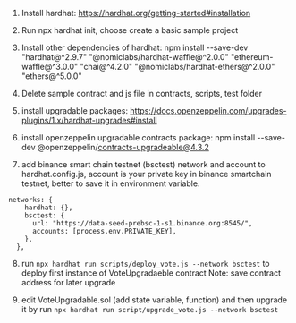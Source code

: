 1. Install hardhat: https://hardhat.org/getting-started#installation

2. Run npx hardhat init, choose create a basic sample project

3. Install other dependencies of hardhat: npm install --save-dev "hardhat@^2.9.7" "@nomiclabs/hardhat-waffle@^2.0.0" "ethereum-waffle@^3.0.0" "chai@^4.2.0" "@nomiclabs/hardhat-ethers@^2.0.0" "ethers@^5.0.0"

4. Delete sample contract and js file in contracts, scripts, test folder

5. install upgradable packages: https://docs.openzeppelin.com/upgrades-plugins/1.x/hardhat-upgrades#install

6. install openzeppelin upgradable contracts package: npm install --save-dev @openzeppelin/contracts-upgradeable@4.3.2

7. add binance smart chain testnet (bsctest) network and account to hardhat.config.js, account is your private key in binance smartchain testnet, better to save it in environment variable.

```
networks: {
    hardhat: {},
    bsctest: {
      url: "https://data-seed-prebsc-1-s1.binance.org:8545/",
      accounts: [process.env.PRIVATE_KEY],
    },
  },
```

8. run `npx hardhat run scripts/deploy_vote.js --network bsctest` to deploy first instance of VoteUpgradaeble contract
   Note: save contract address for later upgrade

9. edit VoteUpgradable.sol (add state variable, function) and then upgrade it by run `npx hardhat run script/upgrade_vote.js --network bsctest`
